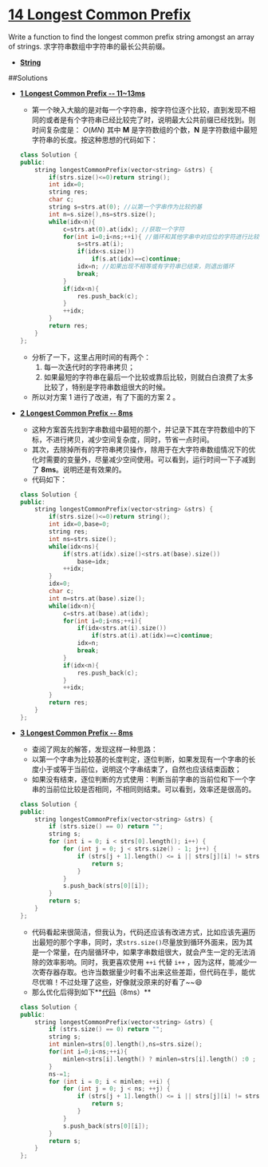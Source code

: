 # [14 Longest Common Prefix](https://leetcode.com/problems/longest-common-prefix/)

Write a function to find the longest common prefix string amongst an array of strings.
求字符串数组中字符串的最长公共前缀。
   
- **[String](https://leetcode.com/tag/string/)**


##Solutions

- **[1 Longest Common Prefix -- 11~13ms](https://leetcode.com/submissions/detail/22946463/)**
    - 第一个映入大脑的是对每一个字符串，按字符位逐个比较，直到发现不相同的或者是有个字符串已经比较完了时，说明最大公共前缀已经找到。则时间复杂度是：  $O(MN)$  其中 **M** 是字符数组的个数，**N** 是字符数组中最短字符串的长度。按这种思想的代码如下：
    ```cpp
    class Solution {
    public:
        string longestCommonPrefix(vector<string> &strs) {
            if(strs.size()<=0)return string();
            int idx=0;
            string res;
            char c;
            string s=strs.at(0); //以第一个字串作为比较的基
            int n=s.size(),ns=strs.size();
            while(idx<n){
                c=strs.at(0).at(idx); //获取一个字符
                for(int i=0;i<ns;++i){ //循环和其他字串中对应位的字符进行比较
                    s=strs.at(i);
                    if(idx<s.size())
                        if(s.at(idx)==c)continue;
                    idx=n; //如果出现不相等或有字符串已结束，则退出循环
                    break;
                }
                if(idx<n){
                    res.push_back(c);
                }
                ++idx;
            }
            return res;
        }
    };
    ```
    - 分析了一下，这里占用时间的有两个：
        1. 每一次迭代时的字符串拷贝；
        2. 如果最短的字符串在最后一个比较或靠后比较，则就白白浪费了太多比较了，特别是字符串数组很大的时候。
    - 所以对方案 1 进行了改进，有了下面的方案 2 。 

- **[2 Longest Common Prefix -- 8ms](https://leetcode.com/submissions/detail/22947207/)**
    - 这种方案首先找到字串数组中最短的那个，并记录下其在字符数组中的下标，不进行拷贝，减少空间复杂度，同时，节省一点时间。
    - 其次，去除掉所有的字符串拷贝操作，除用于在大字符串数组情况下的优化时需要的变量外，尽量减少空间使用。可以看到，运行时间一下子减到了 **8ms**。说明还是有效果的。
    - 代码如下：
    ```cpp
    class Solution {
    public:
        string longestCommonPrefix(vector<string> &strs) {
            if(strs.size()<=0)return string();
            int idx=0,base=0;
            string res;
            int ns=strs.size();
            while(idx<ns){
                if(strs.at(idx).size()<strs.at(base).size())
                    base=idx;
                ++idx;
            }
            idx=0;
            char c;
            int n=strs.at(base).size();
            while(idx<n){
                c=strs.at(base).at(idx);
                for(int i=0;i<ns;++i){
                    if(idx<strs.at(i).size())
                        if(strs.at(i).at(idx)==c)continue;
                    idx=n;
                    break;
                }
                if(idx<n){
                    res.push_back(c);
                }
                ++idx;
            }
            return res;
        }
    }; 
    ```
- **[3 Longest Common Prefix -- 8ms](https://leetcode.com/submissions/detail/22945770/)**
    - 查阅了网友的解答，发现这样一种思路：
    - 以第一个字串为比较基的长度判定，逐位判断，如果发现有一个字串的长度小于或等于当前位，说明这个字串结束了，自然也应该结束函数；
    - 如果没有结束，逐位判断的方式使用：判断当前字串的当前位和下一个字串的当前位比较是否相同，不相同则结束。可以看到，效率还是很高的。
    ```cpp
    class Solution {
    public:
        string longestCommonPrefix(vector<string> &strs) {
            if (strs.size() == 0) return "";
            string s;
            for (int i = 0; i < strs[0].length(); i++) {
                for (int j = 0; j < strs.size() - 1; j++) {
                    if (strs[j + 1].length() <= i || strs[j][i] != strs[j + 1][i]) {
                        return s;
                    }
                }
                s.push_back(strs[0][i]);
            }
            return s;
        }
    };
    ```   
    - 代码看起来很简洁，但我认为，代码还应该有改进方式，比如应该先遍历出最短的那个字串，同时，求`strs.size()`尽量放到循环外面来，因为其是一个常量，在内层循环中，如果字串数组很大，就会产生一定的无法消除的效率影响。同时，我更喜欢使用 `++i` 代替 `i++` ，因为这样，能减少一次寄存器存取。也许当数据量少时看不出来这些差距，但代码在手，能优尽优嘛！不过处理了这些，好像就没原来的好看了~~:smile: 
    - 那么优化后得到如下**[代码](https://leetcode.com/submissions/detail/22948616/)（8ms）**
    ```cpp
    class Solution {
    public:
        string longestCommonPrefix(vector<string> &strs) {
            if (strs.size() == 0) return "";
            string s;
            int minlen=strs[0].length(),ns=strs.size();
            for(int i=0;i<ns;++i){
                minlen<strs[i].length() ? minlen=strs[i].length() :0 ;
            }
            ns-=1;
            for (int i = 0; i < minlen; ++i) {
                for (int j = 0; j < ns; ++j) {
                    if (strs[j + 1].length() <= i || strs[j][i] != strs[j + 1][i]) {
                        return s;
                    }
                }
                s.push_back(strs[0][i]);
            }
            return s;
        }
    };
    ```
